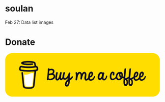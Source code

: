# soulan
Feb 27: Data list images

# Donate
[![N|Solid](https://raw.githubusercontent.com/hvngoc/soulan/master/buymeacoffee.png)](https://www.buymeacoffee.com/ngocjaus)
